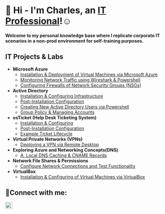 ## <H1>👋 Hi - I'm Charles, an [IT Professional](https://linkedin.com/in/csweet81)!☺</H1>
<h4>Welcome to my personal knowledge base where I replicate corporate IT scenarios in a non-prod environment for self-training purposes.</h4>
<h2>IT Projects & Labs</h2>


- <b>Microsoft Azure</b>
  - [Installation & Deployment of Virtual Machines via Microsoft Azure](https://github.com/csweet81/azure-setup)
  - [Monitoring Network Traffic using Wireshark & Powershell](https://github.com/csweet81/azure-network-protocols)
  - [Configuring Firewalls of Network Security Groups (NSGs)](https://github.com/csweet81/firewall-testing)
- <b>Active Directory</b>
  - [Installation & Configuring Infrastructure](https://github.com/csweet81/ad-prereqs)
  - [Post-Installation Configuration](https://github.com/csweet81/ad-post-install-config)
  - [Creating New Active Directory Users via Powershell](https://github.com/csweet81/ad-creating-users)
  - [Group Policy & Managing Accounts](https://github.com/csweet81/ad-group-policy)
- <b>osTicket (Help Desk Ticketing System)</b>
  - [Installation & Configuring](https://github.com/csweet1/osticket-prereqs)
  - [Post-Installation Configuration](https://github.com/csweet81/post-install-config)
  - [Example Ticket Lifecycle](https://github.com/csweet81/ticket-lifecycle)
- <b>Virtual Private Networks (VPNs)</b>
  - [Deploying a VPN via Remote Desktop](https://github.com/csweet81/vpn-prereqs)
- <b>Exploring Azure and Networking Concepts(DNS)</b>
  - [A, Local DNS Caching & CNAME Records](https://github.com/csweet81/dns-lab)
- <b>Network File Shares & Permissions</b>
  - [Configure Network Connections and Test Functionality](https://github.com/csweet81/network-file-sharing)
- <b>VirtualBox</b>
  - [Installation & Configuring of Virtual Machines via VirtualBox](https://github.com/csweet81/virtualbox) 



<h2>🤳Connect with me:</h2>

[<img align="left" alt="Josh | LinkedIn" width="22px" src="https://cdn.jsdelivr.net/npm/simple-icons@v3/icons/linkedin.svg" />][linkedin]

[linkedin]: https://linkedin.com/in/csweet81




<!--
**charlessweet81/charlessweet81** is a ✨ _special_ ✨ repository because its `README.md` (this file) appears on your GitHub profile.

Here are some ideas to get you started:

- 🔭 I’m currently working on ...
- 🌱 I’m currently learning ...
- 👯 I’m looking to collaborate on ...
- 🤔 I’m looking for help with ...
- 💬 Ask me about ...
- 📫 How to reach me: ...
- 😄 Pronouns: ...
- ⚡ Fun fact: ...
-->
